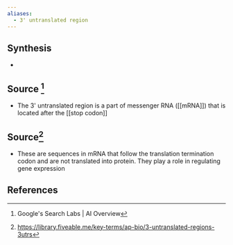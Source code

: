 ```yaml
---
aliases:
  - 3' untranslated region
---
```

## Synthesis
- 
## Source [^1]
- The 3' untranslated region is a part of messenger RNA ([[mRNA]]) that is located after the [[stop codon]]
## Source[^2]
- These are sequences in mRNA that follow the translation termination codon and are not translated into protein. They play a role in regulating gene expression
## References

[^1]: Google's Search Labs | AI Overview
[^2]: https://library.fiveable.me/key-terms/ap-bio/3-untranslated-regions-3utrs